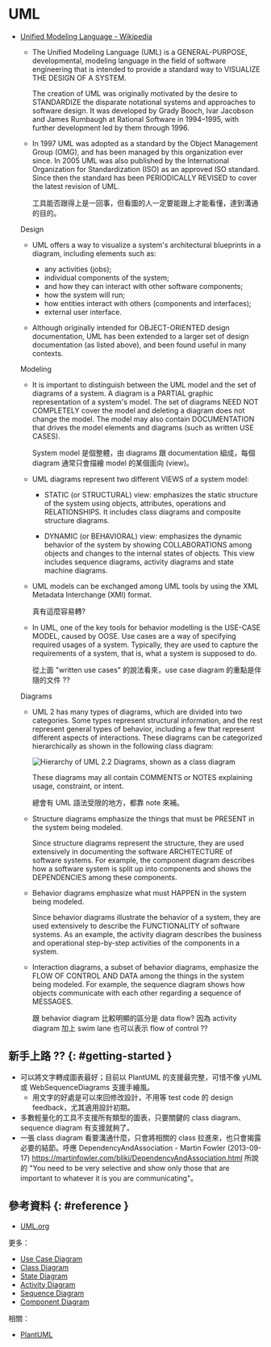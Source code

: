 # UML

  - [Unified Modeling Language \- Wikipedia](https://en.wikipedia.org/wiki/Unified_Modeling_Language)

      - The Unified Modeling Language (UML) is a GENERAL-PURPOSE, developmental, modeling language in the field of software engineering that is intended to provide a standard way to VISUALIZE THE DESIGN OF A SYSTEM.

        The creation of UML was originally motivated by the desire to STANDARDIZE the disparate notational systems and approaches to software design. It was developed by Grady Booch, Ivar Jacobson and James Rumbaugh at Rational Software in 1994–1995, with further development led by them through 1996.

      - In 1997 UML was adopted as a standard by the Object Management Group (OMG), and has been managed by this organization ever since. In 2005 UML was also published by the International Organization for Standardization (ISO) as an approved ISO standard. Since then the standard has been PERIODICALLY REVISED to cover the latest revision of UML.

        工具能否跟得上是一回事，但看圖的人一定要能跟上才能看懂，達到溝通的目的。

    Design

      - UML offers a way to visualize a system's architectural blueprints in a diagram, including elements such as:

          - any activities (jobs);
          - individual components of the system;
          - and how they can interact with other software components;
          - how the system will run;
          - how entities interact with others (components and interfaces);
          - external user interface.

      - Although originally intended for OBJECT-ORIENTED design documentation, UML has been extended to a larger set of design documentation (as listed above), and been found useful in many contexts.

    Modeling

      - It is important to distinguish between the UML model and the set of diagrams of a system. A diagram is a PARTIAL graphic representation of a system's model. The set of diagrams NEED NOT COMPLETELY cover the model and deleting a diagram does not change the model. The model may also contain DOCUMENTATION that drives the model elements and diagrams (such as written USE CASES).

        System model 是個整體，由 diagrams 跟 documentation 組成，每個 diagram 通常只會描繪 model 的某個面向 (view)。

      - UML diagrams represent two different VIEWS of a system model:

          - STATIC (or STRUCTURAL) view: emphasizes the static structure of the system using objects, attributes, operations and RELATIONSHIPS. It includes class diagrams and composite structure diagrams.

          - DYNAMIC (or BEHAVIORAL) view: emphasizes the dynamic behavior of the system by showing COLLABORATIONS among objects and changes to the internal states of objects. This view includes sequence diagrams, activity diagrams and state machine diagrams.

      - UML models can be exchanged among UML tools by using the XML Metadata Interchange (XMI) format.

        真有這麼容易轉?

      - In UML, one of the key tools for behavior modelling is the USE-CASE MODEL, caused by OOSE. Use cases are a way of specifying required usages of a system. Typically, they are used to capture the requirements of a system, that is, what a system is supposed to do.

        從上面 "written use cases" 的說法看來，use case diagram 的重點是伴隨的文件 ??

    Diagrams

      - UML 2 has many types of diagrams, which are divided into two categories. Some types represent structural information, and the rest represent general types of behavior, including a few that represent different aspects of interactions. These diagrams can be categorized hierarchically as shown in the following class diagram:

        ![Hierarchy of UML 2.2 Diagrams, shown as a class diagram](https://upload.wikimedia.org/wikipedia/commons/thumb/e/ed/UML_diagrams_overview.svg/1200px-UML_diagrams_overview.svg.png)

        These diagrams may all contain COMMENTS or NOTES explaining usage, constraint, or intent.

        總會有 UML 語法受限的地方，都靠 note 來補。

      - Structure diagrams emphasize the things that must be PRESENT in the system being modeled.

        Since structure diagrams represent the structure, they are used extensively in documenting the software ARCHITECTURE of software systems. For example, the component diagram describes how a software system is split up into components and shows the DEPENDENCIES among these components.

      - Behavior diagrams emphasize what must HAPPEN in the system being modeled.

        Since behavior diagrams illustrate the behavior of a system, they are used extensively to describe the FUNCTIONALITY of software systems. As an example, the activity diagram describes the business and operational step-by-step activities of the components in a system.

      - Interaction diagrams, a subset of behavior diagrams, emphasize the FLOW OF CONTROL AND DATA among the things in the system being modeled. For example, the sequence diagram shows how objects communicate with each other regarding a sequence of MESSAGES.

        跟 behavior diagram 比較明顯的區分是 data flow? 因為 activity diagram 加上 swim lane 也可以表示 flow of control ??

## 新手上路 ?? {: #getting-started }

  - 可以將文字轉成圖表最好；目前以 PlantUML 的支援最完整，可惜不像 yUML 或 WebSequenceDiagrams 支援手繪風。
      - 用文字的好處是可以來回修改設計，不用等 test code 的 design feedback，尤其適用設計初期。
  - 多數輕量化的工具不支援所有類型的圖表，只要關鍵的 class diagram、sequence diagram 有支援就夠了。
  - 一張 class diagram 看要溝通什麼，只會將相關的 class 拉進來，也只會揭露必要的結節。呼應 DependencyAndAssociation - Martin Fowler (2013-09-17) https://martinfowler.com/bliki/DependencyAndAssociation.html 所說的 "You need to be very selective and show only those that are important to whatever it is you are communicating"。

## 參考資料 {: #reference }

  - [UML.org](https://www.uml.org/)

更多：

  - [Use Case Diagram](uml-use-case.md)
  - [Class Diagram](uml-class.md)
  - [State Diagram](uml-state.md)
  - [Activity Diagram](uml-activity.md)
  - [Sequence Diagram](uml-sequence.md)
  - [Component Diagram](uml-component.md)

相關：

  - [PlantUML](plantuml.md)

